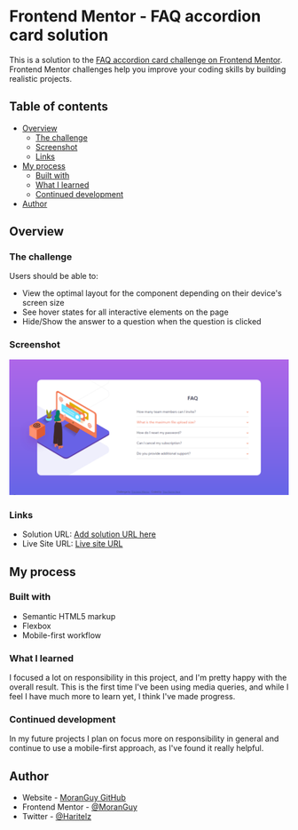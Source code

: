 # Frontend Mentor - FAQ accordion card solution

This is a solution to the [FAQ accordion card challenge on Frontend Mentor](https://www.frontendmentor.io/challenges/faq-accordion-card-XlyjD0Oam). Frontend Mentor challenges help you improve your coding skills by building realistic projects.

## Table of contents

- [Overview](#overview)
  - [The challenge](#the-challenge)
  - [Screenshot](#screenshot)
  - [Links](#links)
- [My process](#my-process)
  - [Built with](#built-with)
  - [What I learned](#what-i-learned)
  - [Continued development](#continued-development)
- [Author](#author)

## Overview

### The challenge

Users should be able to:

- View the optimal layout for the component depending on their device's screen size
- See hover states for all interactive elements on the page
- Hide/Show the answer to a question when the question is clicked

### Screenshot

![](./images/screenshot.png)

### Links

- Solution URL: [Add solution URL here](https://your-solution-url.com)
- Live Site URL: [Live site URL](https://moranguy.github.io/faq-accordion-card-main/)

## My process

### Built with

- Semantic HTML5 markup
- Flexbox
- Mobile-first workflow

### What I learned

I focused a lot on responsibility in this project, and I'm pretty happy with the overall result. This is the first time I've been using media queries, and while I feel I have much more to learn yet, I think I've made progress.

### Continued development

In my future projects I plan on focus more on responsibility in general and continue to use a mobile-first approach, as I've found it really helpful.

## Author

- Website - [MoranGuy GitHub](https://github.com/MoranGuy)
- Frontend Mentor - [@MoranGuy](https://www.frontendmentor.io/profile/MoranGuy)
- Twitter - [@Haritelz](https://www.twitter.com/Haritelz)
